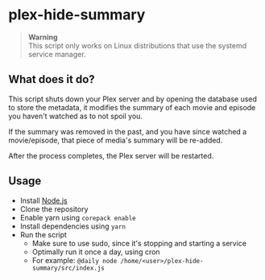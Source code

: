 # plex-hide-summary

> **Warning**  
> This script only works on Linux distributions that use the systemd service manager.

## What does it do?

This script shuts down your Plex server and by opening the database used to store the metadata, it modifies the summary of each movie and episode you haven't watched as to not spoil you.

If the summary was removed in the past, and you have since watched a movie/episode, that piece of media's summary will be re-added.

After the process completes, the Plex server will be restarted.

## Usage

- Install [Node.js](https://nodejs.org/en/)
- Clone the repository
- Enable yarn using `corepack enable`
- Install dependencies using `yarn`
- Run the script 
  - Make sure to use sudo, since it's stopping and starting a service 
  - Optimally run it once a day, using cron
  - For example: `@daily node /home/<user>/plex-hide-summary/src/index.js`
